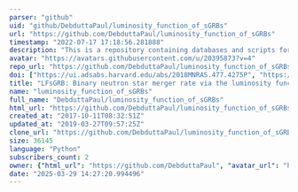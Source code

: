 ```yaml
---
parser: "github"
uid: "github/DebduttaPaul/luminosity_function_of_sGRBs"
url: "https://github.com/DebduttaPaul/luminosity_function_of_sGRBs"
timestamp: "2022-07-17 17:18:56.281888"
description: "This is a repository containing databases and scripts for short GRB luminosity function work."
avatar: "https://avatars.githubusercontent.com/u/20395873?v=4"
repo_url: "https://github.com/DebduttaPaul/luminosity_function_of_sGRBs"
doi: ["https://ui.adsabs.harvard.edu/abs/2018MNRAS.477.4275P", "https://ui.adsabs.harvard.edu/abs/2018ascl.soft04023P/abstract"]
title: "LFsGRB: Binary neutron star merger rate via the luminosity function of short gamma-ray bursts"
name: "luminosity_function_of_sGRBs"
full_name: "DebduttaPaul/luminosity_function_of_sGRBs"
html_url: "https://github.com/DebduttaPaul/luminosity_function_of_sGRBs"
created_at: "2017-10-11T08:32:51Z"
updated_at: "2019-03-27T09:57:25Z"
clone_url: "https://github.com/DebduttaPaul/luminosity_function_of_sGRBs.git"
size: 36145
language: "Python"
subscribers_count: 2
owner: {"html_url": "https://github.com/DebduttaPaul", "avatar_url": "https://avatars.githubusercontent.com/u/20395873?v=4", "login": "DebduttaPaul", "type": "User"}
date: "2025-03-29 14:27:20.994496"
---
```

